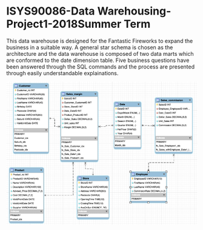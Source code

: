 # ISYS90086-Data Warehousing-Project1-2018Summer Term
This data warehouse is designed for the Fantastic Fireworks to expand the business in a suitable way. A general star schema is chosen as the architecture and the data warehouse is composed of two data marts which are conformed to the date dimension table. Five business questions have been answered through the SQL commands and the process are presented through easily understandable explainations. 

<p align="center">
  <img width="800" src="https://github.com/mxue2/ISYS90086-Data-Warehousing-Project1-2018Summer-Term/blob/master/images/Picture1.png">
</p >
